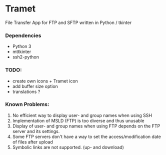 # Tramet
File Transfer App for FTP and SFTP written in Python / tkinter

### Dependencies
* Python 3
* mttkinter
* ssh2-python

### TODO:
* create own icons + Tramet icon
* add buffer size option
* translations ?

### Known Problems:
1. No efficient way to display user- and group names when using SSH
2. Implementation of MSLD (FTP) is too diverse and thus unusable
3. Display of user- and group names when using FTP depends on the FTP server and its settings.
4. Some FTP servers don't have a way to set the access/modification date of files after upload
5. Symbolic links are not supported. (up- and download)

